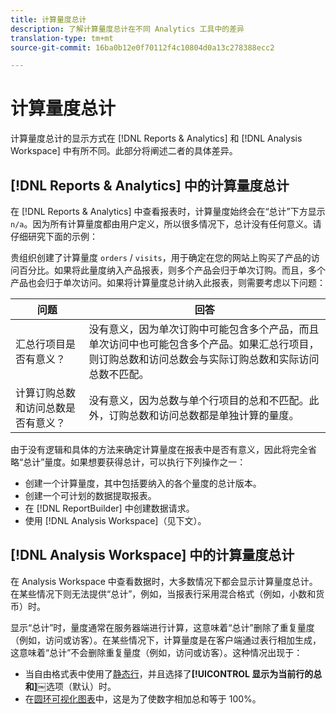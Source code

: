 ```yaml
---
title: 计算量度总计
description: 了解计算量度总计在不同 Analytics 工具中的差异
translation-type: tm+mt
source-git-commit: 16ba0b12e0f70112f4c10804d0a13c278388ecc2

---
```



# 计算量度总计

计算量度总计的显示方式在 [!DNL Reports & Analytics] 和 [!DNL Analysis Workspace] 中有所不同。此部分将阐述二者的具体差异。

## [!DNL Reports & Analytics] 中的计算量度总计

在 [!DNL Reports & Analytics] 中查看报表时，计算量度始终会在“总计”下方显示 `n/a`。因为所有计算量度都由用户定义，所以很多情况下，总计没有任何意义。请仔细研究下面的示例：

贵组织创建了计算量度 `orders` / `visits`，用于确定在您的网站上购买了产品的访问百分比。如果将此量度纳入产品报表，则多个产品会归于单次订购。而且，多个产品也会归于单次访问。如果将计算量度总计纳入此报表，则需要考虑以下问题：

| 问题 | 回答 |
|---|---|
| 汇总行项目是否有意义？ | 没有意义，因为单次订购中可能包含多个产品，而且单次访问中也可能包含多个产品。如果汇总行项目，则订购总数和访问总数会与实际订购总数和实际访问总数不匹配。 |
| 计算订购总数和访问总数是否有意义？ | 没有意义，因为总数与单个行项目的总和不匹配。此外，订购总数和访问总数都是单独计算的量度。 |

由于没有逻辑和具体的方法来确定计算量度在报表中是否有意义，因此将完全省略“总计”量度。如果想要获得总计，可以执行下列操作之一：

* 创建一个计算量度，其中包括要纳入的各个量度的总计版本。
* 创建一个可计划的数据提取报表。
* 在 [!DNL ReportBuilder] 中创建数据请求。
* 使用 [!DNL Analysis Workspace]（见下文）。

## [!DNL Analysis Workspace] 中的计算量度总计

在 Analysis Workspace 中查看数据时，大多数情况下都会显示计算量度总计。在某些情况下则无法提供“总计”，例如，当报表行采用混合格式（例如，小数和货币）时。

显示“总计”时，量度通常在服务器端进行计算，这意味着“总计”删除了重复量度（例如，访问或访客）。在某些情况下，计算量度是在客户端通过表行相加生成，这意味着“总计”不会删除重复量度（例如，访问或访客）。这种情况出现于：

* 当自由格式表中使用了[静态行](/help/analyze/analysis-workspace/build-workspace-project/column-row-settings/manual-vs-dynamic-rows.md)，并且选择了&#x200B;**[!UICONTROL 显示为当前行的总和]**￼选项（默认）时。
* 在[圆环可视化图表](/help/analyze/analysis-workspace/visualizations/donut.md)中，这是为了使数字相加总和等于 100%。
